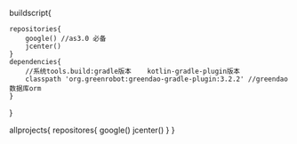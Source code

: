 buildscript{

    repositories{
        google() //as3.0 必备
        jcenter()
    }
    dependencies{
        //系统tools.build:gradle版本    kotlin-gradle-plugin版本
        classpath 'org.greenrobot:greendao-gradle-plugin:3.2.2' //greendao数据库orm
    }
}

allprojects{
    repositores{
        google()
        jcenter()
    }
}